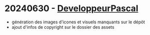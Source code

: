 # 20240630 - [DeveloppeurPascal](https://github.com/DeveloppeurPascal)

* génération des images d'icones et visuels manquants sur le dépôt
* ajout d'infos de copyright sur le dossier des assets
